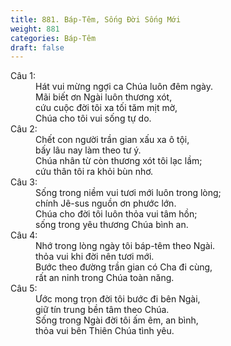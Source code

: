 ```yaml
---
title: 881. Báp-Têm, Sống Đời Sống Mới
weight: 881
categories: Báp-Têm
draft: false
---
```

<dl><dt>Câu 1:</dt><dd data-verse="1">Hát vui mừng ngợi ca Chúa luôn đêm ngày. <br/>Mãi biết ơn Ngài luôn thương xót, <br/>cứu cuộc đời tôi xa tối tăm mịt mờ, <br/>Chúa cho tôi vui sống tự do. </dd><dt>Câu 2:</dt><dd data-verse="2">Chết con người trần gian xấu xa ô tội, <br/>bấy lâu nay làm theo tư ý. <br/>Chúa nhân từ còn thương xót tôi lạc lầm; <br/>cứu thân tôi ra khỏi bùn nhơ. </dd><dt>Câu 3:</dt><dd data-verse="3">Sống trong niềm vui tươi mới luôn trong lòng; <br/>chính Jê-sus nguồn ơn phước lớn. <br/>Chúa cho đời tôi luôn thỏa vui tâm hồn; <br/>sống trong yêu thương Chúa bình an. </dd><dt>Câu 4:</dt><dd data-verse="4">Nhớ trong lòng ngày tôi báp-têm theo Ngài. <br/>thỏa vui khi đời nên tươi mới. <br/>Bước theo đường trần gian có Cha đi cùng, <br/>rất an ninh trong Chúa toàn năng. </dd><dt>Câu 5:</dt><dd data-verse="5">Ước mong trọn đời tôi bước đi bên Ngài, <br/>giữ tín trung bền tâm theo Chúa. <br/>Sống trong Ngài đời tôi ấm êm, an bình, <br/>thỏa vui bên Thiên Chúa tình yêu. </dd></dl>